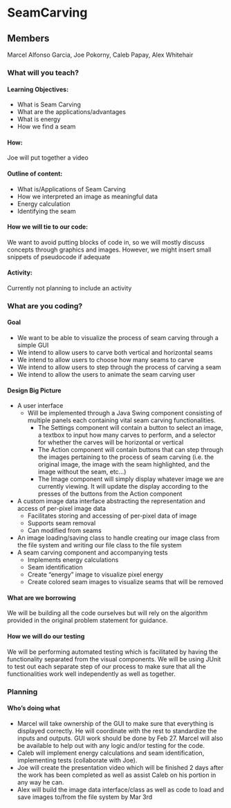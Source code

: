 # SeamCarving

## Members

Marcel Alfonso Garcia, Joe Pokorny, Caleb Papay, Alex Whitehair

### What will you teach?

#### Learning Objectives:

* What is Seam Carving
* What are the applications/advantages
* What is energy
* How we find a seam

#### How:

Joe will put together a video

#### Outline of content:

* What is/Applications of Seam Carving
* How we interpreted an image as meaningful data
* Energy calculation
* Identifying the seam

#### How we will tie to our code:

We want to avoid putting blocks of code in, so we will mostly discuss concepts through graphics and images. However, we
might insert small snippets of pseudocode if adequate

#### Activity:

Currently not planning to include an activity

### What are you coding?

#### Goal

* We want to be able to visualize the process of seam carving through a simple GUI
* We intend to allow users to carve both vertical and horizontal seams
* We intend to allow users to choose how many seams to carve
* We intend to allow users to step through the process of carving a seam
* We intend to allow the users to animate the seam carving user

#### Design Big Picture

* A user interface
    * Will be implemented through a Java Swing component consisting of multiple panels each containing vital seam
      carving functionalities.
        * The Settings component will contain a button to select an image, a textbox to input how many carves to
          perform, and a selector for whether the carves will be horizontal or vertical
        * The Action component will contain buttons that can step through the images pertaining to the process of seam
          carving (i.e. the original image, the image with the seam highlighted, and the image without the seam, etc…)
        * The Image component will simply display whatever image we are currently viewing. It will update the display
          according to the presses of the buttons from the Action component
* A custom image data interface abstracting the representation and access of per-pixel image data
    * Facilitates storing and accessing of per-pixel data of image
    * Supports seam removal
    * Can modified from seams
* An image loading/saving class to handle creating our image class from the file system and writing our file class to
  the file system
* A seam carving component and accompanying tests
    * Implements energy calculations
    * Seam identification
    * Create “energy” image to visualize pixel energy
    * Create colored seam images to visualize seams that will be removed

#### What are we borrowing

We will be building all the code ourselves but will rely on the algorithm provided in the original problem statement for
guidance.

#### How we will do our testing

We will be performing automated testing which is facilitated by having the functionality separated from the visual
components. We will be using JUnit to test out each separate step of our process to make sure that all the
functionalities work well independently as well as together.

### Planning

#### Who’s doing what

* Marcel will take ownership of the GUI to make sure that everything is displayed correctly. He will coordinate with the
  rest to standardize the inputs and outputs. GUI work should be done by Feb 27. Marcel will also be available to help
  out with any logic and/or testing for the code.
* Caleb will implement energy calculations and seam identification, implementing tests (collaborate with Joe).
* Joe will create the presentation video which will be finished 2 days after the work has been completed as well as
  assist Caleb on his portion in any way he can.
* Alex will build the image data interface/class as well as code to load and save images to/from the file system by Mar
  3rd

